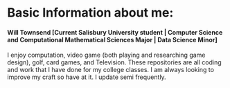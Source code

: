 # Basic Information about me:
#### Will Townsend [Current Salisbury University student | Computer Science and Computational Mathematical Sciences Major | Data Science Minor]

I enjoy computation, video game (both playing and researching game design), golf, card games, and Television.
These repositories are all coding and work that I have done for my college classes.
I am always looking to improve my craft so have at it. I update semi frequently.
